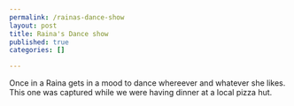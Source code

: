 ```yaml
--- 
permalink: /rainas-dance-show
layout: post
title: Raina's Dance show
published: true
categories: []

---
```

Once in a Raina gets in a mood to dance whereever and whatever she likes. This one was captured while we were having dinner at a local pizza hut.

<object height="344" width="425">
<param name="movie" value="http://www.youtube.com/v/4nI3RoHZnHM&amp;hl=en&amp;fs=1" />
<param name="allowFullScreen" value="true" />
<param name="allowscriptaccess" value="always" /><embed src="http://www.youtube.com/v/4nI3RoHZnHM&amp;hl=en&amp;fs=1" type="application/x-shockwave-flash" height="344" width="425"></embed>
</object>


